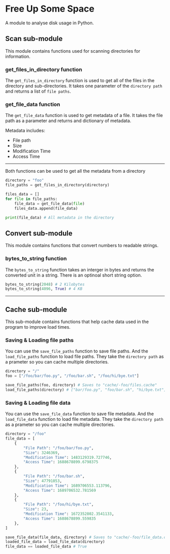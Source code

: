 # Free Up Some Space

A module to analyse disk usage in Python.

## Scan sub-module

This module contains functions used for scanning directories for information.

### get_files_in_directory function

The `get_files_in_directory` function is used to get all of the files in the directory and sub-directories. It takes one parameter of the  `directory path` and returns a list of `file paths`.

### get_file_data function

The `get_file_data` function is used to get metadata of a file. It takes the file path as a parameter and returns and dictionary of metadata.

Metadata includes:

- File path
- Size
- Modification Time
- Access Time

---

Both functions can be used to get all the metadata from a directory

```python
directory = "foo"
file_paths = get_files_in_directory(directory)

files_data = []
for file in file_paths:
    file_data = get_file_data(file)
    files_data.append(file_data)

print(file_data) # All metadata in the directory
```

## Convert sub-module

This module contains functions that convert numbers to readable strings.

### bytes_to_string function

The `bytes_to_string` function takes an interger in bytes and returns the converted unit in a string. There is an optinoal short string option.

```python
bytes_to_string(2048) # 2 Kilobytes
bytes_to_string(4096, True) # 4 KB
```

---

## Cache sub-module

This sub-module contains functions that help cache data used in the program to improve load times.

### Saving & Loading file paths

You can use the `save_file_paths` function to save file paths. And the `load_file_paths` function to load file paths. They take the `directory path` as a prameter so you can cache multiple directories.

```python
directory = "/"
foo = ["/foo/bar/foo.py", "/foo/bar.sh", "/foo/hi/bye.txt"]

save_file_paths(foo, directory) # Saves to "cache/-foo/files.cache"
load_file_paths(directory) # ["bar/foo.py", "foo/bar.sh", "hi/bye.txt"]
```

### Saving & Loading file data

You can use the `save_file_data` function to save file metadata. And the `load_file_data` function to load file metadata. They take the `directory path` as a prameter so you can cache multiple directories.

```python
directory = "/foo"
file_data = [
    {
        "File Path": "/foo/bar/foo.py",
        "Size": 3246369,
        "Modification Time": 1483129319.727746,
        "Access Time": 1688678899.6798375
    },
    {
        "File Path": "/foo/bar.sh",
        "Size": 47791053,
        "Modification Time": 1689706553.113796,
        "Access Time": 1689706532.781569
    },
    {
        "File Path": "/foo/hi/bye.txt",
        "Size": 23,
        "Modification Time": 1672352802.3541133,
        "Access Time": 1688678899.559835
    },
]

save_file_data(file_data, directory) # Saves to "cache/-foo/file_data.cache"
loaded_file_data = load_file_data(directory) 
file_data == loaded_file_data # True

```